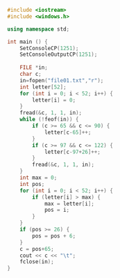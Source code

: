 ﻿```c++
#include <iostream>
#include <windows.h>

using namespace std;

int main () {
	SetConsoleCP(1251);
	SetConsoleOutputCP(1251);
	
	FILE *in;
	char c;
	in=fopen("file01.txt","r");
	int letter[52];
	for (int i = 0; i < 52; i++) {
		letter[i] = 0;
	}
	fread(&c, 1, 1, in);
	while (!feof(in)) {
		if (c >= 65 && c <= 90) {
			letter[c-65]++;
		}
		if (c >= 97 && c <= 122) {
			letter[c-97+26]++;
		}
		fread(&c, 1, 1, in);
	}
	int max = 0;
	int pos;
	for (int i = 0; i < 52; i++) {
		if (letter[i] > max) {
			max = letter[i];
			pos = i;
		}
	}
	if (pos >= 26) {
		pos = pos + 6;
	}
	c = pos+65;
	cout << c << "\t";
	fclose(in);
}

```
